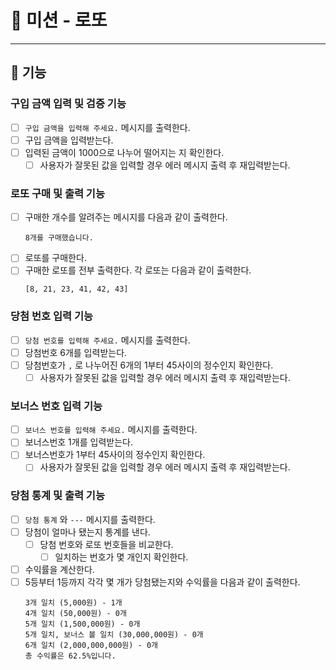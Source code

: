 # 🎰  미션 - 로또

---

## 📮 기능

### 구입 금액 입력 및 검증 기능
- [ ] `구입 금액을 입력해 주세요.` 메시지를 출력한다.
- [ ] 구입 금액을 입력받는다.
- [ ] 입력된 금액이 1000으로 나누어 떨어지는 지 확인한다.
  - [ ] 사용자가 잘못된 값을 입력할 경우 에러 메시지 출력 후 재입력받는다.

### 로또 구매 및 출력 기능
- [ ] 구매한 개수를 알려주는 메시지를 다음과 같이 출력한다. <br>
  ```
  8개를 구매했습니다.
  ```
- [ ] 로또를 구매한다.
- [ ] 구매한 로또를 전부 출력한다. 각 로또는 다음과 같이 출력한다. <br>
  ```
  [8, 21, 23, 41, 42, 43] 
  ```

### 당첨 번호 입력 기능
- [ ] `당첨 번호를 입력해 주세요.` 메시지를 출력한다.
- [ ] 당첨번호 6개를 입력받는다.
- [ ] 당첨번호가 `,` 로 나누어진 6개의 1부터 45사이의 정수인지 확인한다.
  - [ ] 사용자가 잘못된 값을 입력할 경우 에러 메시지 출력 후 재입력받는다.

### 보너스 번호 입력 기능
- [ ] `보너스 번호를 입력해 주세요.` 메시지를 출력한다.
- [ ] 보너스번호 1개를 입력받는다.
- [ ] 보너스번호가 1부터 45사이의 정수인지 확인한다.
  - [ ] 사용자가 잘못된 값을 입력할 경우 에러 메시지 출력 후 재입력받는다.

### 당첨 통계 및 출력 기능
- [ ] `당첨 통계` 와 `---` 메시지를 출력한다.
- [ ] 당첨이 얼마나 됐는지 통계를 낸다.
  - [ ] 당첨 번호와 로또 번호들을 비교한다.
    - [ ] 일치하는 번호가 몇 개인지 확인한다.
- [ ] 수익률을 계산한다.
- [ ] 5등부터 1등까지 각각 몇 개가 당첨됐는지와 수익률을 다음과 같이 출력한다. <br>
  ```
  3개 일치 (5,000원) - 1개
  4개 일치 (50,000원) - 0개
  5개 일치 (1,500,000원) - 0개
  5개 일치, 보너스 볼 일치 (30,000,000원) - 0개
  6개 일치 (2,000,000,000원) - 0개
  총 수익률은 62.5%입니다.
  ```